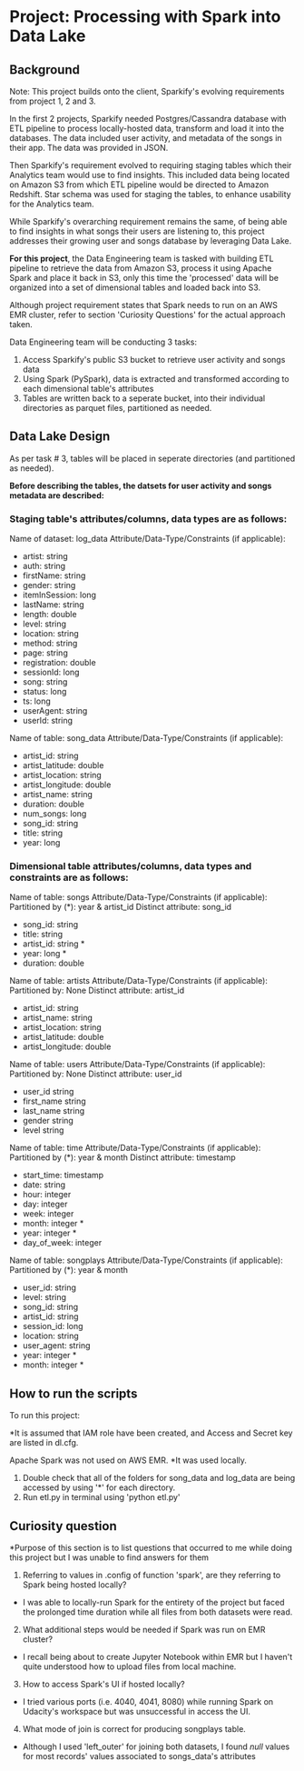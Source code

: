 # Project: Processing with Spark into Data Lake

## Background

Note: This project builds onto the client, Sparkify's evolving requirements from project 1, 2 and 3.

In the first 2 projects, Sparkify needed Postgres/Cassandra database with ETL pipeline to process locally-hosted data, transform and load it into the databases. The data included user activity, and metadata of the songs in their app. The data was provided in JSON.

Then Sparkify's requirement evolved to requiring staging tables which their Analytics team would use to find insights. This included data being located on Amazon S3 from which ETL pipeline would be directed to Amazon Redshift. Star schema was used for staging the tables, to enhance usability for the Analytics team.

While Sparkify's overarching requirement remains the same, of being able to find insights in what songs their users are listening to, this project addresses their growing user and songs database by leveraging Data Lake. 

**For this project**, the Data Engineering team is tasked with building ETL pipeline to retrieve the data from Amazon S3, process it using Apache Spark and place it back in S3, only this time the 'processed' data will be organized into a set of dimensional tables and loaded back into S3.

Although project requirement states that Spark needs to run on an AWS EMR cluster, refer to section 'Curiosity Questions' for the actual approach taken.

Data Engineering team will be conducting 3 tasks: 

1. Access Sparkify's public S3 bucket to retrieve user activity and songs data
2. Using Spark (PySpark), data is extracted and transformed according to each dimensional table's attributes
3. Tables are written back to a seperate bucket, into their individual directories as parquet files, partitioned as needed.

## Data Lake Design 

As per task # 3, tables will be placed in seperate directories (and partitioned as needed).

**Before describing the tables, the datsets for user activity and songs metadata are described:**

### Staging table's attributes/columns, data types are as follows:

Name of dataset: log_data
Attribute/Data-Type/Constraints (if applicable):

- artist: string
- auth: string
- firstName: string
- gender: string
- itemInSession: long
- lastName: string
- length: double
- level: string
- location: string
- method: string
- page: string 
- registration: double 
- sessionId: long 
- song: string
- status: long 
- ts: long
- userAgent: string
- userId: string 

Name of table: song_data
Attribute/Data-Type/Constraints (if applicable):

- artist_id: string
- artist_latitude: double 
- artist_location: string 
- artist_longitude: double
- artist_name: string
- duration: double
- num_songs: long
- song_id: string
- title: string
- year: long

### Dimensional table attributes/columns, data types and constraints are as follows:

Name of table: songs
Attribute/Data-Type/Constraints (if applicable):
Partitioned by (\*): year & artist_id
Distinct attribute: song_id

- song_id: string
- title: string
- artist_id: string \*
- year: long \*
- duration: double 

Name of table: artists
Attribute/Data-Type/Constraints (if applicable):
Partitioned by: None
Distinct attribute: artist_id

- artist_id: string
- artist_name: string
- artist_location: string 
- artist_latitude: double 
- artist_longitude: double

Name of table: users
Attribute/Data-Type/Constraints (if applicable):
Partitioned by: None
Distinct attribute: user_id

- user_id string 
- first_name string 
- last_name string 
- gender string 
- level string 

Name of table: time
Attribute/Data-Type/Constraints (if applicable):
Partitioned by (\*): year & month
Distinct attribute: timestamp

- start_time: timestamp
- date: string
- hour: integer 
- day: integer 
- week: integer 
- month: integer \*
- year: integer \*
- day_of_week: integer 

Name of table: songplays
Attribute/Data-Type/Constraints (if applicable):
Partitioned by (\*): year & month

- user_id: string
- level: string
- song_id: string 
- artist_id: string 
- session_id: long 
- location: string
- user_agent: string
- year: integer \*
- month: integer \*

## How to run the scripts

To run this project:

*It is assumed that IAM role have been created, and Access and Secret key are listed in dl.cfg.

Apache Spark was not used on AWS EMR. *It was used locally.

1. Double check that all of the folders for song_data and log_data are being accessed by using '\*' for each directory.
1. Run etl.py in terminal using 'python etl.py'

## Curiosity question
 *Purpose of this section is to list questions that occurred to me while doing this project but I was unable to find answers for them
 
1. Referring to values in .config of function 'spark', are they referring to Spark being hosted locally? 
- I was able to locally-run Spark for the entirety of the project but faced the prolonged time duration while all files from both datasets were read.

2. What additional steps would be needed if Spark was run on EMR cluster?
- I recall being about to create Jupyter Notebook within EMR but I haven't quite understood how to upload files from local machine.

3. How to access Spark's UI if hosted locally?
- I tried various ports (i.e. 4040, 4041, 8080) while running Spark on Udacity's workspace but was unsuccessful in access the UI.

4. What mode of join is correct for producing songplays table.
- Although I used 'left_outer' for joining both datasets, I found *null* values for most records' values associated to songs_data's attributes
